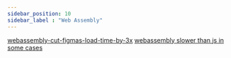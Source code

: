 ```yaml
---
sidebar_position: 10
sidebar_label : "Web Assembly"
---
```


[webassembly-cut-figmas-load-time-by-3x](https://www.figma.com/blog/webassembly-cut-figmas-load-time-by-3x/)
[webassembly slower than js in some cases](https://javascript.plainenglish.io/webassembly-vs-javascript-can-wasm-beat-javascript-in-benchmark-cd7c30faaf7a)
